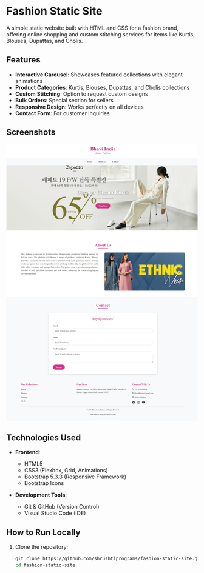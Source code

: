 # Fashion Static Site

A simple static website built with HTML and CSS for a fashion brand, offering online shopping and custom stitching services for items like Kurtis, Blouses, Dupattas, and Cholis.

## Features

- **Interactive Carousel**: Showcases featured collections with elegant animations
- **Product Categories**: Kurtis, Blouses, Dupattas, and Cholis collections
- **Custom Stitching**: Option to request custom designs
- **Bulk Orders**: Special section for sellers
- **Responsive Design**: Works perfectly on all devices
- **Contact Form**: For customer inquiries

## Screenshots
![Fashion Static Site Screenshot](screenshot/website-screenshot.jpeg)

## Technologies Used

- **Frontend**:
  - HTML5
  - CSS3 (Flexbox, Grid, Animations)
  - Bootstrap 5.3.3 (Responsive Framework)
  - Bootstrap Icons

- **Development Tools**:
  - Git & GitHub (Version Control)
  - Visual Studio Code (IDE)

## How to Run Locally

1. Clone the repository:
   ```bash
   git clone https://github.com/shrushtiprograms/fashion-static-site.git
   cd fashion-static-site

